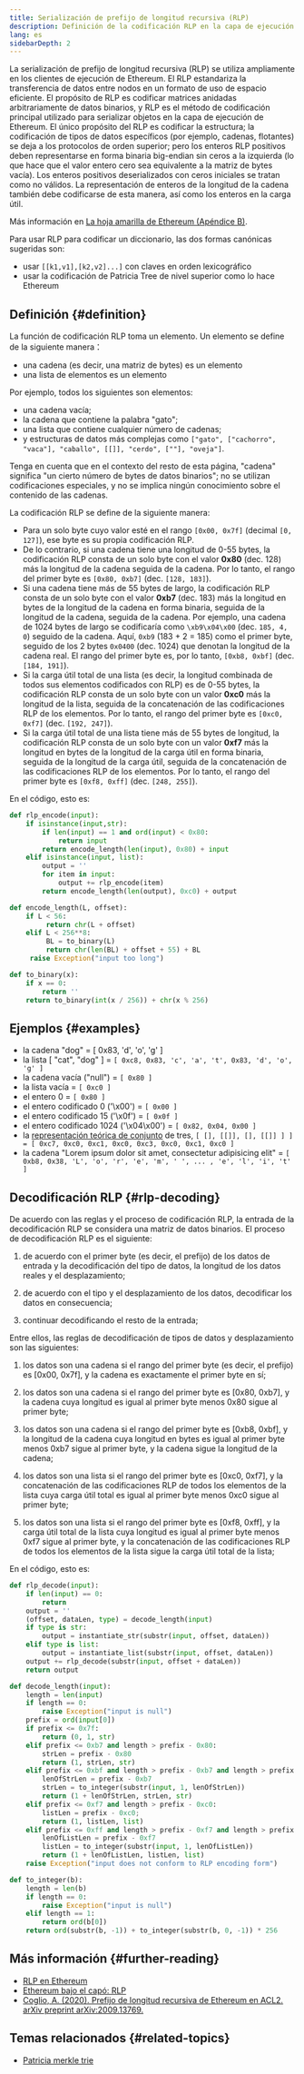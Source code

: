 ```yaml
---
title: Serialización de prefijo de longitud recursiva (RLP)
description: Definición de la codificación RLP en la capa de ejecución de Ethereum.
lang: es
sidebarDepth: 2
---
```


La serialización de prefijo de longitud recursiva (RLP) se utiliza ampliamente en los clientes de ejecución de Ethereum. El RLP estandariza la transferencia de datos entre nodos en un formato de uso de espacio eficiente. El propósito de RLP es codificar matrices anidadas arbitrariamente de datos binarios, y RLP es el método de codificación principal utilizado para serializar objetos en la capa de ejecución de Ethereum. El único propósito del RLP es codificar la estructura; la codificación de tipos de datos específicos (por ejemplo, cadenas, flotantes) se deja a los protocolos de orden superior; pero los enteros RLP positivos deben representarse en forma binaria big-endian sin ceros a la izquierda (lo que hace que el valor entero cero sea equivalente a la matriz de bytes vacía). Los enteros positivos deserializados con ceros iniciales se tratan como no válidos. La representación de enteros de la longitud de la cadena también debe codificarse de esta manera, así como los enteros en la carga útil.

Más información en [La hoja amarilla de Ethereum (Apéndice B)](https://ethereum.github.io/yellowpaper/paper.pdf#page=19).

Para usar RLP para codificar un diccionario, las dos formas canónicas sugeridas son:

- usar `[[k1,v1],[k2,v2]...]` con claves en orden lexicográfico
- usar la codificación de Patricia Tree de nivel superior como lo hace Ethereum

## Definición \{#definition}

La función de codificación RLP toma un elemento. Un elemento se define de la siguiente manera：

- una cadena (es decir, una matriz de bytes) es un elemento
- una lista de elementos es un elemento

Por ejemplo, todos los siguientes son elementos:

- una cadena vacía;
- la cadena que contiene la palabra "gato";
- una lista que contiene cualquier número de cadenas;
- y estructuras de datos más complejas como `["gato", ["cachorro", "vaca"], "caballo", [[]], "cerdo", [""], "oveja"]`.

Tenga en cuenta que en el contexto del resto de esta página, "cadena" significa "un cierto número de bytes de datos binarios"; no se utilizan codificaciones especiales, y no se implica ningún conocimiento sobre el contenido de las cadenas.

La codificación RLP se define de la siguiente manera:

- Para un solo byte cuyo valor esté en el rango `[0x00, 0x7f]` (decimal `[0, 127]`), ese byte es su propia codificación RLP.
- De lo contrario, si una cadena tiene una longitud de 0-55 bytes, la codificación RLP consta de un solo byte con el valor **0x80** (dec. 128) más la longitud de la cadena seguida de la cadena. Por lo tanto, el rango del primer byte es `[0x80, 0xb7]` (dec. `[128, 183]`).
- Si una cadena tiene más de 55 bytes de largo, la codificación RLP consta de un solo byte con el valor **0xb7** (dec. 183) más la longitud en bytes de la longitud de la cadena en forma binaria, seguida de la longitud de la cadena, seguida de la cadena. Por ejemplo, una cadena de 1024 bytes de largo se codificaría como `\xb9\x04\x00` (dec. `185, 4, 0`) seguido de la cadena. Aquí, `0xb9` (183 + 2 = 185) como el primer byte, seguido de los 2 bytes `0x0400` (dec. 1024) que denotan la longitud de la cadena real. El rango del primer byte es, por lo tanto, `[0xb8, 0xbf]` (dec. `[184, 191]`).
- Si la carga útil total de una lista (es decir, la longitud combinada de todos sus elementos codificados con RLP) es de 0-55 bytes, la codificación RLP consta de un solo byte con un valor **0xc0** más la longitud de la lista, seguida de la concatenación de las codificaciones RLP de los elementos. Por lo tanto, el rango del primer byte es `[0xc0, 0xf7]` (dec. `[192, 247]`).
- Si la carga útil total de una lista tiene más de 55 bytes de longitud, la codificación RLP consta de un solo byte con un valor **0xf7** más la longitud en bytes de la longitud de la carga útil en forma binaria, seguida de la longitud de la carga útil, seguida de la concatenación de las codificaciones RLP de los elementos. Por lo tanto, el rango del primer byte es `[0xf8, 0xff]` (dec. `[248, 255]`).

En el código, esto es:

```python
def rlp_encode(input):
    if isinstance(input,str):
        if len(input) == 1 and ord(input) < 0x80:
            return input
        return encode_length(len(input), 0x80) + input
    elif isinstance(input, list):
        output = ''
        for item in input:
            output += rlp_encode(item)
        return encode_length(len(output), 0xc0) + output

def encode_length(L, offset):
    if L < 56:
         return chr(L + offset)
    elif L < 256**8:
         BL = to_binary(L)
         return chr(len(BL) + offset + 55) + BL
     raise Exception("input too long")

def to_binary(x):
    if x == 0:
        return ''
    return to_binary(int(x / 256)) + chr(x % 256)
```

## Ejemplos \{#examples}

- la cadena "dog" = [ 0x83, 'd', 'o', 'g' ]
- la lista [ "cat", "dog" ] = `[ 0xc8, 0x83, 'c', 'a', 't', 0x83, 'd', 'o', 'g' ]`
- la cadena vacía ("null") = `[ 0x80 ]`
- la lista vacía = `[ 0xc0 ]`
- el entero 0 = `[ 0x80 ]`
- el entero codificado 0 ('\\x00') = `[ 0x00 ]`
- el entero codificado 15 ('\\x0f') = `[ 0x0f ]`
- el entero codificado 1024 ('\\x04\\x00') = `[ 0x82, 0x04, 0x00 ]`
- la [representación teórica de conjunto](http://en.wikipedia.org/wiki/Set-theoretic_definition_of_natural_numbers) de tres, `[ [], [[]], [], [[]] ] ] = [ 0xc7, 0xc0, 0xc1, 0xc0, 0xc3, 0xc0, 0xc1, 0xc0 ]`
- la cadena "Lorem ipsum dolor sit amet, consectetur adipisicing elit" = `[ 0xb8, 0x38, 'L', 'o', 'r', 'e', 'm', ' ', ... , 'e', 'l', 'i', 't' ]`

## Decodificación RLP \{#rlp-decoding}

De acuerdo con las reglas y el proceso de codificación RLP, la entrada de la decodificación RLP se considera una matriz de datos binarios. El proceso de decodificación RLP es el siguiente:

1.  de acuerdo con el primer byte (es decir, el prefijo) de los datos de entrada y la decodificación del tipo de datos, la longitud de los datos reales y el desplazamiento;

2.  de acuerdo con el tipo y el desplazamiento de los datos, decodificar los datos en consecuencia;

3.  continuar decodificando el resto de la entrada;

Entre ellos, las reglas de decodificación de tipos de datos y desplazamiento son las siguientes:

1.  los datos son una cadena si el rango del primer byte (es decir, el prefijo) es [0x00, 0x7f], y la cadena es exactamente el primer byte en sí;

2.  los datos son una cadena si el rango del primer byte es [0x80, 0xb7], y la cadena cuya longitud es igual al primer byte menos 0x80 sigue al primer byte;

3.  los datos son una cadena si el rango del primer byte es [0xb8, 0xbf], y la longitud de la cadena cuya longitud en bytes es igual al primer byte menos 0xb7 sigue al primer byte, y la cadena sigue la longitud de la cadena;

4.  los datos son una lista si el rango del primer byte es [0xc0, 0xf7], y la concatenación de las codificaciones RLP de todos los elementos de la lista cuya carga útil total es igual al primer byte menos 0xc0 sigue al primer byte;

5.  los datos son una lista si el rango del primer byte es [0xf8, 0xff], y la carga útil total de la lista cuya longitud es igual al primer byte menos 0xf7 sigue al primer byte, y la concatenación de las codificaciones RLP de todos los elementos de la lista sigue la carga útil total de la lista;

En el código, esto es:

```python
def rlp_decode(input):
    if len(input) == 0:
        return
    output = ''
    (offset, dataLen, type) = decode_length(input)
    if type is str:
        output = instantiate_str(substr(input, offset, dataLen))
    elif type is list:
        output = instantiate_list(substr(input, offset, dataLen))
    output += rlp_decode(substr(input, offset + dataLen))
    return output

def decode_length(input):
    length = len(input)
    if length == 0:
        raise Exception("input is null")
    prefix = ord(input[0])
    if prefix <= 0x7f:
        return (0, 1, str)
    elif prefix <= 0xb7 and length > prefix - 0x80:
        strLen = prefix - 0x80
        return (1, strLen, str)
    elif prefix <= 0xbf and length > prefix - 0xb7 and length > prefix - 0xb7 + to_integer(substr(input, 1, prefix - 0xb7)):
        lenOfStrLen = prefix - 0xb7
        strLen = to_integer(substr(input, 1, lenOfStrLen))
        return (1 + lenOfStrLen, strLen, str)
    elif prefix <= 0xf7 and length > prefix - 0xc0:
        listLen = prefix - 0xc0;
        return (1, listLen, list)
    elif prefix <= 0xff and length > prefix - 0xf7 and length > prefix - 0xf7 + to_integer(substr(input, 1, prefix - 0xf7)):
        lenOfListLen = prefix - 0xf7
        listLen = to_integer(substr(input, 1, lenOfListLen))
        return (1 + lenOfListLen, listLen, list)
    raise Exception("input does not conform to RLP encoding form")

def to_integer(b):
    length = len(b)
    if length == 0:
        raise Exception("input is null")
    elif length == 1:
        return ord(b[0])
    return ord(substr(b, -1)) + to_integer(substr(b, 0, -1)) * 256
```

## Más información \{#further-reading}

- [RLP en Ethereum](https://medium.com/coinmonks/data-structure-in-ethereum-episode-1-recursive-length-prefix-rlp-encoding-decoding-d1016832f919)
- [Ethereum bajo el capó: RLP](https://medium.com/coinmonks/ethereum-under-the-hood-part-3-rlp-decoding-df236dc13e58)
- [Coglio, A. (2020). Prefijo de longitud recursiva de Ethereum en ACL2. arXiv preprint arXiv:2009.13769.](https://arxiv.org/abs/2009.13769)

## Temas relacionados \{#related-topics}

- [Patricia merkle trie](/developers/docs/data-structures-and-encoding/patricia-merkle-trie)
